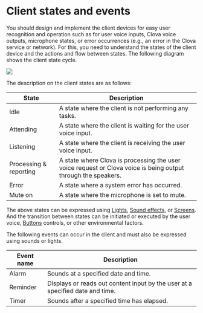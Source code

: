 # Client states and events

You should design and implement the client devices for easy user recognition and operation such as for user voice inputs, Clova voice outputs, microphone states, or error occurrences (e.g., an error in the Clova service or network). For this, you need to understand the states of the client device and the actions and flow between states. The following diagram shows the client state cycle.

![](/Design/Assets/Images/Clova-Client-State_Diagram.png)

The description on the client states are as follows:

| State                | Description                                                            |
|------------------------|--------------------------------------------------------------------|
| Idle                   | A state where the client is not performing any tasks.                             |
| Attending              | A state where the client is waiting for the user voice input.                        |
| Listening              | A state where the client is receiving the user voice input.                            |
| Processing & reporting | A state where Clova is processing the user voice request or Clova voice is being output through the speakers. |
| Error                  | A state where a system error has occurred.                                                |
| Mute on                | A state where the microphone is set to mute.                                               |

The above states can be expressed using [Lights](#Light), [Sound effects](#SoundEffect), or [Screens](#Screen). And the transition between states can be initiated or executed by the user voice, [Buttons](#Button) controls, or other environmental factors.

The following events can occur in the client and must also be expressed using sounds or lights.

| Event name               | Description                                                           |
|------------------------|--------------------------------------------------------------------|
| Alarm             | Sounds at a specified date and time.                                           |
| Reminder       | Displays or reads out content input by the user at a specified date and time.         |
| Timer            | Sounds after a specified time has elapsed.                                        |
